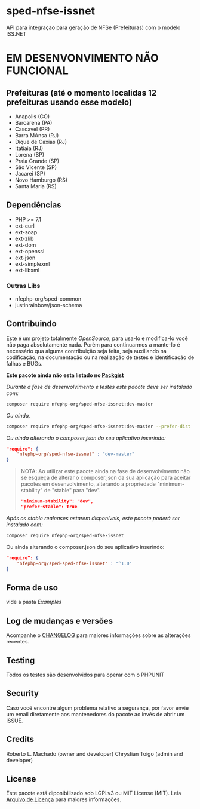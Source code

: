 # sped-nfse-issnet

API para integraçao para geração de NFSe (Prefeituras) com o modelo ISS.NET

# EM DESENVONVIMENTO NÃO FUNCIONAL

## Prefeituras (até o momento localidas 12 prefeituras usando esse modelo) 

- Anapolis (GO)
- Barcarena (PA)
- Cascavel (PR)
- Barra MAnsa (RJ)
- Dique de Caxias (RJ)
- Itatiaia (RJ)
- Lorena (SP)
- Praia Grande (SP)
- São Vicente (SP)
- Jacarei (SP)
- Novo Hamburgo (RS)
- Santa Maria (RS)

## Dependências

- PHP >= 7.1
- ext-curl
- ext-soap
- ext-zlib
- ext-dom
- ext-openssl
- ext-json
- ext-simplexml
- ext-libxml

### Outras Libs

- nfephp-org/sped-common
- justinrainbow/json-schema


## Contribuindo
Este é um projeto totalmente *OpenSource*, para usa-lo e modifica-lo você não paga absolutamente nada. Porém para continuarmos a mante-lo é necessário qua alguma contribuição seja feita, seja auxiliando na codificação, na documentação ou na realização de testes e identificação de falhas e BUGs.

**Este pacote ainda não esta listado no [Packgist](https://packagist.org/)**

*Durante a fase de desenvolvimento e testes este pacote deve ser instalado com:*
```bash
composer require nfephp-org/sped-nfse-issnet:dev-master
```

*Ou ainda,*
```bash
composer require nfephp-org/sped-nfse-issnet:dev-master --prefer-dist
```

*Ou ainda alterando o composer.json do seu aplicativo inserindo:*
```json
"require": {
    "nfephp-org/sped-nfse-issnet" : "dev-master"
}
```

> NOTA: Ao utilizar este pacote ainda na fase de desenvolvimento não se esqueça de alterar o composer.json da sua aplicação para aceitar pacotes em desenvolvimento, alterando a propriedade "minimum-stability" de "stable" para "dev".
> ```json
> "minimum-stability": "dev",
> "prefer-stable": true
> ```

*Após os stable realeases estarem disponíveis, este pacote poderá ser instalado com:*
```bash
composer require nfephp-org/sped-nfse-issnet
```
Ou ainda alterando o composer.json do seu aplicativo inserindo:
```json
"require": {
    "nfephp-org/sped-sped-nfse-issnet" : "^1.0"
}
```

## Forma de uso
vide a pasta *Examples*

## Log de mudanças e versões
Acompanhe o [CHANGELOG](CHANGELOG.md) para maiores informações sobre as alterações recentes.

## Testing

Todos os testes são desenvolvidos para operar com o PHPUNIT

## Security

Caso você encontre algum problema relativo a segurança, por favor envie um email diretamente aos mantenedores do pacote ao invés de abrir um ISSUE.

## Credits

Roberto L. Machado (owner and developer)
Chrystian Toigo (admin and developer)

## License

Este pacote está diponibilizado sob LGPLv3 ou MIT License (MIT). Leia  [Arquivo de Licença](LICENSE.md) para maiores informações.
